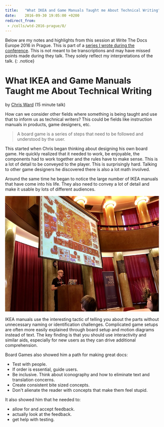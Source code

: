 ```yaml
---
title:   "What IKEA and Game Manuals Taught me About Technical Writing"
date:    2016-09-30 19:05:00 +0200
redirect_from:
 - /colls/wtd-2016-prague/8/
---
```


Below are my notes and highlights from this session at Write The Docs
Europe 2016 in Prague.  This is part of a [series I wrote during the
conference](/technology/2016/09/20/wtd.html).  This is not meant to be
transcriptions and may have missed points made during they talk.
They solely reflect my interpretations of the talk.
{: .notice}

# What IKEA and Game Manuals Taught me About Technical Writing

by [Chris Ward](https://twitter.com/chrischinch) (15 minute talk)

How can we consider other fields where something is being taught and
use that to inform us as technical writers?  This could be fields like
instruction manuals in products, game designers, etc.

> A board game is a series of steps that need to be followed and understood
by the user.

This started when Chris began thinking about designing his own board
game.  He quickly realized that it needed to work, be enjoyable,
the components had to work together and the rules have to make sense.
This is a lot of detail to be conveyed to the player.  This is
surprisingly hard.  Talking to other game designers he discovered there
is also a lot math involved.

Around the same time he began to notice the large number of IKEA manuals
that have come into his life.  They also need to convey a lot of detail
and make it usable by lots of different audiences.

![](/img/2016/WTD/chris.jpg)

IKEA manuals use the interesting tactic of telling you about the parts
without unnecessary naming or identification challenges.  Complicated
game setups are often more easily explained through board setup and
motion diagrams instead of text.  The key finding is that you should
use interactivity and similar aids, especially for new users as they
can drive additional comprehension.

Board Games also showed him a path for making great docs:

* Test with people.
* If order is essential, guide users.
* Be inclusive. Think about iconography and how to eliminate text and
   translation concerns.
* Create consistent bite sized concepts.
* Don't alienate the reader with concepts that make them feel stupid.

It also showed him that he needed to:

* allow for and accept feedback.
* actually look at the feedback.
* get help with testing.
